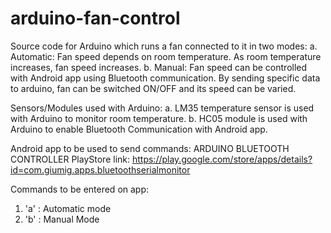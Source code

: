 # arduino-fan-control

Source code for Arduino which runs a fan connected to it in two modes:
  a. Automatic: Fan speed depends on room temperature. As room temperature increases, fan speed increases.
  b. Manual: Fan speed can be controlled with Android app using Bluetooth communication. By sending specific data to arduino, fan can be 
     switched ON/OFF and its speed can be varied.

Sensors/Modules used with Arduino:
a. LM35 temperature sensor is used with Arduino to monitor room temperature.
b. HC05 module is used with Arduino to enable Bluetooth Communication with Android app.

Android app to be used to send commands: ARDUINO BLUETOOTH CONTROLLER 
PlayStore link: https://play.google.com/store/apps/details?id=com.giumig.apps.bluetoothserialmonitor

Commands to be entered on app:
1. 'a' : Automatic mode
2. 'b' : Manual Mode    


